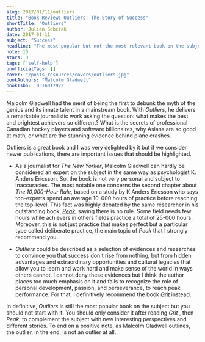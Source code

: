 ```yaml
---
slug: 2017/01/11/outliers
title: "Book Review: Outliers: The Story of Success"
shortTitle: "Outliers"
author: Julien Sobczak
date: 2017-01-11
subject: "Success"
headline: "The most popular but not the most relevant book on the subject"
note: 15
stars: 3
tags: ['self-help']
unofficialTags: []
cover: "/posts_resources/covers/outliers.jpg"
bookAuthors: "Malcolm Gladwell"
bookIsbn: '0316017922'
---
```




Malcolm Gladwell had the merit of being the first to debunk the myth of the genius and its innate talent in a mainstream book. With *Outliers*, he delivers a remarkable journalistic work asking the question: what makes the best and brightest achievers so different? What is the secrets of professional Canadian hockey players and software billionaires, why Asians are so good at math, or what are the stunning evidence behind plane crashes.

Outliers is a great book and I was very delighted by it but if we consider newer publications, there are important issues that should be highlighted.

- As a journalist for *The New Yorker*, Malcolm Gladwell can hardly be considered an expert on the subject in the same way as psychologist K. Anders Ericsson. So, the book is not very personal and subject to inaccuracies. The most notable one concerns the second chapter about *The 10,000-Hour Rule*, based on a study by K Anders Ericsson who says top-experts spend an average 10-000 hours of practice before reaching the top-level. This fact was highly debated by the same researcher in his outstanding book, [*Peak*](/read/2017/01/25/peak), saying there is no rule. Some field needs few hours while achievers in others fields practice a total of 25-000 hours. Moreover, this is not just practice that makes perfect but a particular type called deliberate practice, the main topic of *Peak* that I strongly recommend you.

- *Outliers* could be described as a selection of evidences and researches to convince you that success don't rise from nothing, but from hidden advantages and extraordinary opportunities and cultural legacies that allow you to learn and work hard and make sense of the world in ways others cannot. I cannot deny these evidences but I think the author places too much emphasis on it and fails to recognize the role of personal development, passion, and perseverance, to reach peak performance. For that, I definitively recommend the book [*Grit*](/read/2016/12/17/grit) instead.

In definitive, *Outliers* is still the most popular book on the subject but you should not start with it. You should only consider it after reading *Grit* , then *Peak*, to complement the subject with new interesting perspectives and different stories. To end on a positive note, as Malcolm Gladwell outlines, the outlier, in the end, is not an outlier at all.

